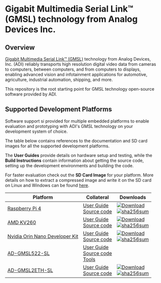 # Gigabit Multimedia Serial Link™ (GMSL) technology from Analog Devices Inc.

## Overview
[Gigabit Multimedia Serial Link™ (GMSL)][ref-0] technology from Analog Devices, Inc. (ADI) reliably transports high resolution digital video data 
from cameras to computers, between computers, and from computers to displays, enabling advanced vision and infotainment applications for automotive, 
agriculture, industrial automation, shipping, and more.

This repository is the root starting point for GMSL technology open-source software provided by ADI.

[ref-0]: https://www.analog.com/en/product-category/gigabit-multimedia-serial-link.html

## Supported Development Platforms

Software support si provided for multiple embedded platforms to enable evaluation and prototyping with ADI's GMSL technology on your
development system of choice.

The table below contains references to the documentation and SD card images for all the supported development platforms. 

The **User Guides** provide details on hardware setup and testing, while the **Build Instructions** contain information about 
getting the source code, setting up the development environments and building the code.

For faster evaluation check out the **SD Card Image** for your platform.
More details on how to extract a compressed image and write it on the SD card on Linux and Windows can be found [here][sdcard-burn].

| Platform                               | Collateral                                                         | Downloads                   |
| -------------------------------------- | ------------------------------------------------------------------ | --------------------------- |
| [Raspberry Pi 4][pl-0]                 | [User Guide][ug-0] <br> [Source code][bi-0]                        | [![Download][dlsh-0]][dl-0] <br> [![sha256sum][shash-0]][sha-0] |
| [AMD KV260][pl-1]                      | [User Guide][ug-1] <br> [Source code][bi-1]                        | [![Download][dlsh-1]][dl-1] <br> [![sha256sum][shash-0]][sha-1] |
| [Nvidia Orin Nano Developer Kit][pl-2] | [User Guide][ug-2] <br> [Source code][bi-2]                        | [![Download][dlsh-2]][dl-2] <br> [![sha256sum][shash-0]][sha-2] |
| [AD-GMSL522-SL][pl-3]                  | [User Guide][ug-3] <br> [Source code][bi-2] <br> [Tools][tool-3]   | <br> |
| [AD-GMSL2ETH-SL][pl-4]                 | [User Guide][ug-4] <br> [Source code][bi-3]                        | [![Download][dlsh-2]][dl-4] <br> [![sha256sum][shash-0]][sha-4] |

[sdcard-burn]: http://github.com/analogdevicesinc/aditof_sdk/blob/master/doc/sdcard_burn.md

[pl-0]: https://www.raspberrypi.com/products/raspberry-pi-4-model-b/
[pl-1]: https://www.xilinx.com/products/som/kria/kv260-vision-starter-kit.html
[pl-2]: https://www.nvidia.com/en-us/autonomous-machines/embedded-systems/jetson-orin/
[pl-3]: https://www.analog.com/en/resources/evaluation-hardware-and-software/evaluation-boards-kits/ad-gmsl522-sl.html#eb-overview
[pl-4]: https://www.analog.com/en/resources/evaluation-hardware-and-software/evaluation-boards-kits/ad-gmsl2eth-sl.html

[ug-0]: https://wiki.analog.com/resources/eval/user-guides/ad-gmslcamrpi-adp/ug_rpi
[ug-1]: https://wiki.analog.com/resources/eval/user-guides/ad-gmslcamrpi-adp/ug_amd_kria
[ug-2]: https://wiki.analog.com/resources/eval/user-guides/ad-gmslcamrpi-adp/ug_nvidia_jetson_orin_nano
[ug-3]: https://wiki.analog.com/resources/eval/user-guides/ad-gmsl522-sl
[ug-4]: https://wiki.analog.com/resources/eval/user-guides/ad-gmsl2eth-sl

[bi-0]: https://github.com/analogdevicesinc/linux/blob/gmsl/rpi-6.1.y/README-GMSL.md
[bi-1]: https://github.com/analogdevicesinc/linux/blob/gmsl/xilinx_v6.1_LTS/README-GMSL.md
[bi-2]: https://github.com/analogdevicesinc/nvidia/tree/gmsl/main/README.md
[bi-3]: https://github.com/analogdevicesinc/linux/tree/gmsl_k26/xilinx_v6.1_LTS/README-GMSL.md

[tool-3]: https://github.com/analogdevicesinc/gmsl/tree/tools/AD-GMSL522-SL

[dlsh-0]: https://img.shields.io/badge/release-RPI_SD_Card_Image-blue.svg
[dlsh-1]: https://img.shields.io/badge/release-KV260_SD_Card_Image-blue.svg
[dlsh-2]: https://img.shields.io/badge/release-Nvidia_Orin_Nano_SD_Card_Image-blue.svg

[dl-0]: https://swdownloads.analog.com/cse/gmsl/gmsl-kuiper-rpi-gdf25c15ded99.tar.xz
[dl-1]: https://swdownloads.analog.com/cse/gmsl/Kria/gmsl-kv260.tar.xz
[dl-2]: https://swdownloads.analog.com/cse/aditof/gmsl-nvidia-orin-nano.img.tar.xz
[dl-4]: https://swdownloads.analog.com/cse/gmsl/10G/gmsl-10g-fsync.tar.xz

[shash-0]: https://img.shields.io/badge/sha256sum-yellow.svg

[sha-0]: https://swdownloads.analog.com/cse/gmsl/gmsl-kuiper-rpi-gdf25c15ded99-sha256sum.txt
[sha-1]: https://swdownloads.analog.com/cse/gmsl/Kria/gmsl-kv260-sha256sum.txt
[sha-2]: https://swdownloads.analog.com/cse/aditof/gmsl-nvidia-orin-nano-sha256sum.txt
[sha-4]: https://swdownloads.analog.com/cse/gmsl/10G/gmsl-10g-fsync-sha256sum.txt
